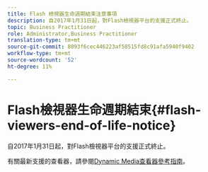 ```yaml
---
title: Flash 檢視器生命週期結束注意事項
description: 自2017年1月31日起，對Flash檢視器平台的支援正式終止。
topic: Business Practitioner
role: Administrator,Business Practitioner
translation-type: tm+mt
source-git-commit: 8093f6cec446223af58515fd8c91afa5940f9402
workflow-type: tm+mt
source-wordcount: '52'
ht-degree: 11%

---
```



# Flash檢視器生命週期結束{#flash-viewers-end-of-life-notice}

自2017年1月31日起，對Flash檢視器平台的支援正式終止。

有關最新支援的查看器，請參閱[Dynamic Media查看器參考指南](https://experienceleague.adobe.com/docs/dynamic-media-developer-resources/library/home.html)。
